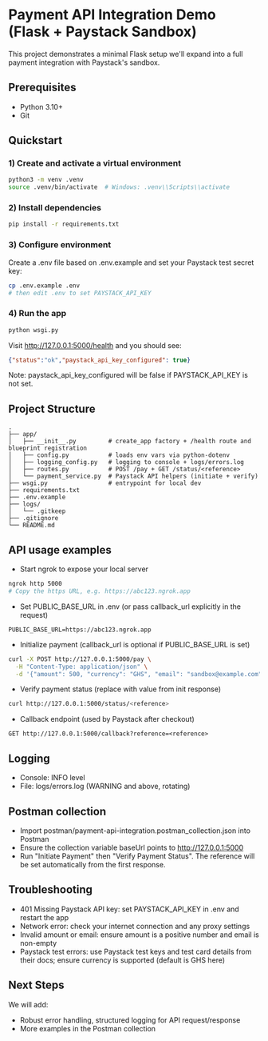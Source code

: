 # Payment API Integration Demo (Flask + Paystack Sandbox)

This project demonstrates a minimal Flask setup we'll expand into a full payment integration with Paystack's sandbox.

## Prerequisites
- Python 3.10+
- Git

## Quickstart

### 1) Create and activate a virtual environment
```bash
python3 -m venv .venv
source .venv/bin/activate  # Windows: .venv\\Scripts\\activate
```

### 2) Install dependencies
```bash
pip install -r requirements.txt
```

### 3) Configure environment
Create a .env file based on .env.example and set your Paystack test secret key:
```bash
cp .env.example .env
# then edit .env to set PAYSTACK_API_KEY
```

### 4) Run the app
```bash
python wsgi.py
```
Visit http://127.0.0.1:5000/health and you should see:
```json
{"status":"ok","paystack_api_key_configured": true}
```
Note: paystack_api_key_configured will be false if PAYSTACK_API_KEY is not set.

## Project Structure
```
.
├── app/
│   ├── __init__.py         # create_app factory + /health route and blueprint registration
│   ├── config.py           # loads env vars via python-dotenv
│   ├── logging_config.py   # logging to console + logs/errors.log
│   ├── routes.py           # POST /pay + GET /status/<reference>
│   └── payment_service.py  # Paystack API helpers (initiate + verify)
├── wsgi.py                 # entrypoint for local dev
├── requirements.txt
├── .env.example
├── logs/
│   └── .gitkeep
├── .gitignore
└── README.md
```

## API usage examples

- Start ngrok to expose your local server
```bash
ngrok http 5000
# Copy the https URL, e.g. https://abc123.ngrok.app
```

- Set PUBLIC_BASE_URL in .env (or pass callback_url explicitly in the request)
```
PUBLIC_BASE_URL=https://abc123.ngrok.app
```

- Initialize payment (callback_url is optional if PUBLIC_BASE_URL is set)
```bash
curl -X POST http://127.0.0.1:5000/pay \
  -H "Content-Type: application/json" \
  -d '{"amount": 500, "currency": "GHS", "email": "sandbox@example.com"}'
```

- Verify payment status (replace <reference> with value from init response)
```bash
curl http://127.0.0.1:5000/status/<reference>
```

- Callback endpoint (used by Paystack after checkout)
```
GET http://127.0.0.1:5000/callback?reference=<reference>
```

## Logging
- Console: INFO level
- File: logs/errors.log (WARNING and above, rotating)

## Postman collection
- Import postman/payment-api-integration.postman_collection.json into Postman
- Ensure the collection variable baseUrl points to http://127.0.0.1:5000
- Run "Initiate Payment" then "Verify Payment Status". The reference will be set automatically from the first response.

## Troubleshooting
- 401 Missing Paystack API key: set PAYSTACK_API_KEY in .env and restart the app
- Network error: check your internet connection and any proxy settings
- Invalid amount or email: ensure amount is a positive number and email is non-empty
- Paystack test errors: use Paystack test keys and test card details from their docs; ensure currency is supported (default is GHS here)

## Next Steps
We will add:
- Robust error handling, structured logging for API request/response
- More examples in the Postman collection

